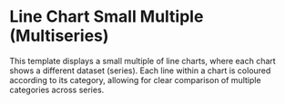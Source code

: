 # Line Chart Small Multiple (Multiseries)

This template displays a small multiple of line charts, where each chart shows a different dataset (series). Each line within a chart is coloured according to its category, allowing for clear comparison of multiple categories across series.